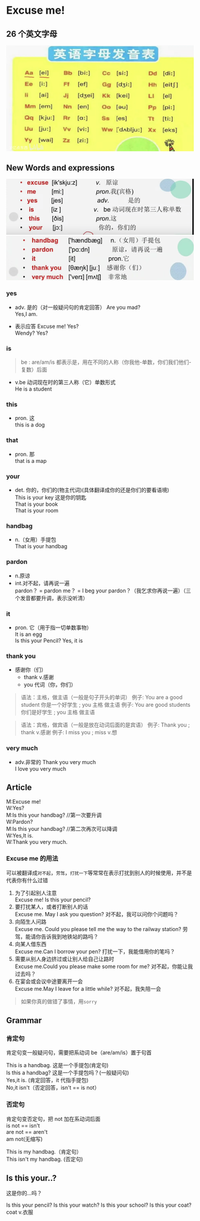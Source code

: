 # Excuse me!

## 26 个英文字母

![（字母表）](./img/字母表.png)

## New Words and expressions

![（新词）](./img/word1-1.png)
![（新词）](./img/word1-11.png)

### yes

- adv. 是的（对一般疑问句的肯定回答）
  Are you mad?  
  Yes,I am.

- 表示应答
  Excuse me! Yes?  
  Wendy? Yes?

### is

> be : are/am/is 都表示是，用在不同的人称（你我他-单数，你们我们他们-复数）后面

- v.be 动词现在时的第三人称（它）单数形式  
  He is a student

### this

- pron. 这  
  this is a dog

### that

- pron. 那  
  that is a map

### your

- det. 你的，你们的(物主代词)(具体翻译成你的还是你们的要看语境)  
  This is your key 这是你的钥匙  
  That is your book  
  That is your room

### handbag

- n.（女用）手提包  
  That is your handbag

### pardon

- n.原谅
- int.对不起，请再说一遍  
  pardon？ = pardon me？ = I beg your pardon？（我乞求你再说一遍）（三个发音都要升调，表示没听清）

### it

- pron. 它（用于指一切单数事物）  
  It is an egg  
  Is this your Pencil? Yes, it is

### thank you

- 感谢你（们）
  - thank v.感谢
  - you 代词（你，你们）

> 语法：主格，做主语（一般是句子开头的单词）
> 例子: You are a good student 你是一个好学生 ; you 主格 做主语
> 例子: You are good students 你们是好学生 ; you 主格 做主语

> 语法：宾格，做宾语（一般是放在动词后面的是宾语）
> 例子: Thank you ; thank v.感谢
> 例子: I miss you ; miss v.想

### very much

- adv.非常的
  Thank you very much  
  I love you very much

## Article

M:Excuse me!  
W:Yes?  
M:Is this your handbag? //第一次要升调  
W:Pardon?  
M:Is this your handbag? //第二次再次可以降调  
W:Yes,It is.  
W:Thank you very much.

### Excuse me 的用法

可以被翻译成`对不起`，`劳驾`，`打扰一下`等常常在表示打扰到别人的时候使用，并不是代表你有什么过错

1. 为了引起别人注意  
   Excuse me! Is this your pencil?
2. 要打扰某人，或者打断别人的话  
   Excuse me. May I ask you question? 对不起，我可以问你个问题吗？
3. 向陌生人问路  
   Excuse me. Could you please tell me the way to the railway station?
   劳驾，能请你告诉我到地铁站的路吗？
4. 向某人借东西  
   Excuse me.Can I borrow your pen? 打扰一下，我能借用你的笔吗？
5. 需要从别人身边挤过或让别人给自己让路时  
   Excuse me.Could you please make some room for me?
   对不起，你能让我过去吗？
6. 在宴会或会议中途要离开一会  
   Excuse me.May I leave for a little while? 对不起，我失陪一会

> 如果你真的做错了事情，用`sorry`

## Grammar

### 肯定句

肯定句变一般疑问句，需要把系动词 be（are/am/is）置于句首

This is a handbag. 这是一个手提包(肯定句)  
Is this a handbag? 这是一个手提包吗？(一般疑问句)  
Yes,it is. (肯定回答，it 代指手提包)  
No,it isn't（否定回答，isn't == is not）

### 否定句

肯定句变否定句，把 not 加在系动词后面  
is not == isn't  
are not == aren't  
am not(无缩写)

This is my handbag.（肯定句）  
This isn't my handbag. (否定句)

## Is this your..?

这是你的...吗？

Is this your pencil?
Is this your watch?
Is this your school?
Is this your coat? coat v.衣服
